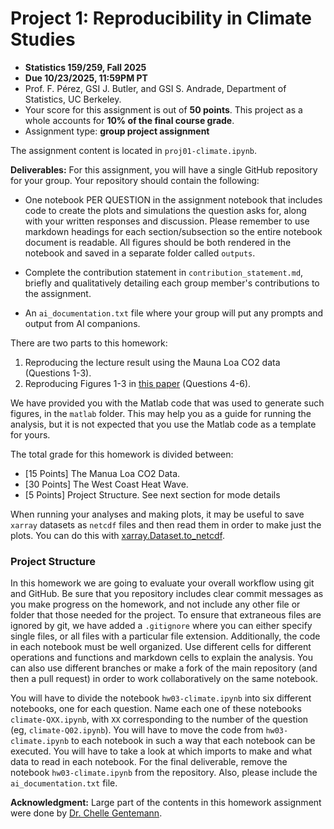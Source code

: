 # Project 1: Reproducibility in Climate Studies

* **Statistics 159/259, Fall 2025**
* **Due 10/23/2025, 11:59PM PT**
* Prof. F. Pérez, GSI J. Butler, and GSI S. Andrade, Department of Statistics, UC Berkeley.
* Your score for this assignment is out of **50 points**. This project as a whole accounts for **10% of the final course grade**.
* Assignment type: **group project assignment**

The assignment content is located in `proj01-climate.ipynb`.

**Deliverables:** For this assignment, you will have a single GitHub repository for your group. Your repository should contain the following:

- One notebook PER QUESTION in the assignment notebook that includes code to create the plots and simulations the question asks for, along with your written responses and discussion. Please remember to use markdown headings for each section/subsection so the entire notebook document is readable. All figures should be both rendered in the notebook and saved in a separate folder called `outputs`.

- Complete the contribution statement in `contribution_statement.md`, briefly and qualitatively detailing each group member's contributions to the assignment.

- An `ai_documentation.txt` file where your group will put any prompts and output from AI companions.

There are two parts to this homework:

1. Reproducing the lecture result using the Mauna Loa CO2 data (Questions 1-3).
2. Reproducing Figures 1-3 in [this paper](https://agupubs.onlinelibrary.wiley.com/doi/10.1002/2016GL071039) (Questions 4-6).

We have provided you with the Matlab code that was used to generate such figures, in the `matlab` folder. This may help you as a guide for running the analysis, but it is not expected that you use the Matlab code as a template for yours.

The total grade for this homework is divided between:
- [15 Points] The Manua Loa CO2 Data. 
- [30 Points] The West Coast Heat Wave.
- [5 Points] Project Structure. See next section for mode details


When running your analyses and making plots, it may be useful to save `xarray` datasets as `netcdf` files and then read them in order to make just the plots. You can do this with [xarray.Dataset.to_netcdf](https://docs.xarray.dev/en/stable/generated/xarray.Dataset.to_netcdf.html).

### Project Structure

In this homework we are going to evaluate your overall workflow using git and GitHub. Be sure that you repository includes clear commit messages as you make progress on the homework, and not include any other file or folder that those needed for the project. To ensure that extraneous files are ignored by git, we have added a `.gitignore` where you can either specify single files, or all files with a particular file extension. Additionally, the code in each notebook must be well organized. Use different cells for different operations and functions and markdown cells to explain the analysis. You can also use different branches or make a fork of the main repository (and then a pull request) in order to work collaboratively on the same notebook.

You will have to divide the notebook `hw03-climate.ipynb` into six different notebooks, one for each question. Name each one of these notebooks `climate-QXX.ipynb`, with `XX` corresponding to the number of the question (eg, `climate-Q02.ipynb`). You will have to move the code from `hw03-climate.ipynb` to each notebook in such a way that each notebook can be executed. You will have to take a look at which imports to make and what data to read in each notebook. For the final deliverable, remove the notebook `hw03-climate.ipynb` from the repository. Also, please include the `ai_documentation.txt` file.


**Acknowledgment:** Large part of the contents in this homework assignment were done by [Dr. Chelle Gentemann](https://cgentemann.github.io).